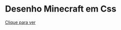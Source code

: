 # Desenho Minecraft em Css

[Clique para ver](https://thiagofspaiva.github.io/Desenho-Minecraft-CSS/)


